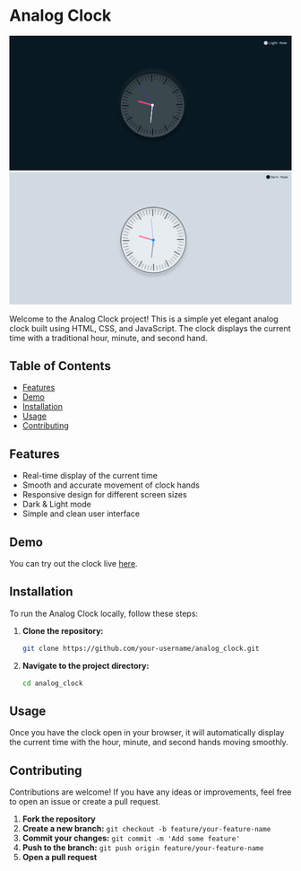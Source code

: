 # Analog Clock

![ANALOG CLOCK](Dark-mode.png)
![](Light-mode.png)


Welcome to the Analog Clock project! This is a simple yet elegant analog clock built using HTML, CSS, and JavaScript. The clock displays the current time with a traditional hour, minute, and second hand.

## Table of Contents

- [Features](#features)
- [Demo](#demo)
- [Installation](#installation)
- [Usage](#usage)
- [Contributing](#contributing)

## Features

- Real-time display of the current time
- Smooth and accurate movement of clock hands
- Responsive design for different screen sizes
- Dark & Light mode
- Simple and clean user interface

## Demo

You can try out the clock live [here](https://example.com/analog_clock).

## Installation

To run the Analog Clock locally, follow these steps:

1. **Clone the repository:**

    ```sh
    git clone https://github.com/your-username/analog_clock.git
    ```

2. **Navigate to the project directory:**

    ```sh
    cd analog_clock
    ```


## Usage

Once you have the clock open in your browser, it will automatically display the current time with the hour, minute, and second hands moving smoothly.

## Contributing

Contributions are welcome! If you have any ideas or improvements, feel free to open an issue or create a pull request.

1. **Fork the repository**
2. **Create a new branch:** `git checkout -b feature/your-feature-name`
3. **Commit your changes:** `git commit -m 'Add some feature'`
4. **Push to the branch:** `git push origin feature/your-feature-name`
5. **Open a pull request**


